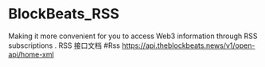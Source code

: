 # BlockBeats_RSS
Making it more convenient for you to access Web3 information through RSS subscriptions . 
RSS 接口文档
#Rss
https://api.theblockbeats.news/v1/open-api/home-xml
